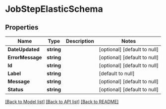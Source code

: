 # JobStepElasticSchema

## Properties
Name | Type | Description | Notes
------------ | ------------- | ------------- | -------------
**DateUpdated** | **string** |  | [optional] [default to null]
**ErrorMessage** | **string** |  | [optional] [default to null]
**Id** | **string** |  | [optional] [default to null]
**Label** | **string** |  | [default to null]
**Message** | **string** |  | [optional] [default to null]
**Status** | **string** |  | [optional] [default to null]

[[Back to Model list]](../README.md#documentation-for-models) [[Back to API list]](../README.md#documentation-for-api-endpoints) [[Back to README]](../README.md)


